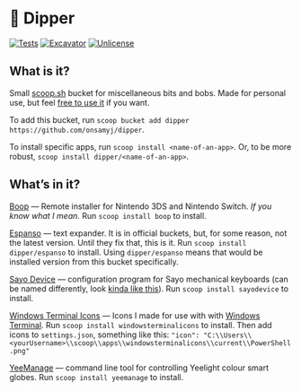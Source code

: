 # 🥣 Dipper

[![Tests](https://github.com/onsamyj/dipper/actions/workflows/ci.yml/badge.svg)](https://github.com/onsamyj/dipper/actions/workflows/ci.yml) [![Excavator](https://github.com/onsamyj/dipper/actions/workflows/excavator.yml/badge.svg)](https://github.com/onsamyj/dipper/actions/workflows/excavator.yml) [![Unlicense](https://img.shields.io/badge/Unlicense-Public_Domain-informational?logo=unlicense)](https://unlicense.org/)

## What is it?

Small [scoop.sh](https://scoop.sh/) bucket for miscellaneous bits and bobs. Made for personal use, but feel [free to use it](https://unlicense.org/) if you want.

To add this bucket, run `scoop bucket add dipper https://github.com/onsamyj/dipper`.

To install specific apps, run `scoop install <name-of-an-app>`. Or, to be more robust, `scoop install dipper/<name-of-an-app>`.

## What’s in it?

[Boop](https://github.com/miltoncandelero/Boop) — Remote installer for Nintendo 3DS and Nintendo Switch. *If you know what I mean.* Run `scoop install boop` to install.

[Espanso](https://espanso.org) — text expander. It is in official buckets, but, for some reason, not the latest version. Until they fix that, this is it. Run `scoop install dipper/espanso` to install. Using `dipper/espanso` means that would be installed version from this bucket specifically.

[Sayo Device](https://sayodevice.com/help/std/en/web-device/) — configuration program for Sayo mechanical keyboards (can be named differently, look [kinda like this](images/sayodevice.jpg)). Run `scoop install sayodevice` to install.

[Windows Terminal Icons](https://github.com/onsamyj/WindowsTerminalIcons) — Icons I made for use with with [Windows Terminal](https://github.com/microsoft/terminal). Run `scoop install windowsterminalicons` to install. Then add icons to `settings.json`, something like this: `"icon": "C:\\Users\\<yourUsername>\\scoop\\apps\\windowsterminalicons\\current\\PowerShell.png"`

[YeeManage](https://github.com/mdjx/YeeManage) — command line tool for controlling Yeelight colour smart globes. Run `scoop install yeemanage` to install.

